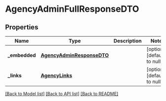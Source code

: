 # AgencyAdminFullResponseDTO
## Properties

Name | Type | Description | Notes
------------ | ------------- | ------------- | -------------
**\_embedded** | [**AgencyAdminResponseDTO**](AgencyAdminResponseDTO.md) |  | [optional] [default to null]
**\_links** | [**AgencyLinks**](AgencyLinks.md) |  | [optional] [default to null]

[[Back to Model list]](../README.md#documentation-for-models) [[Back to API list]](../README.md#documentation-for-api-endpoints) [[Back to README]](../README.md)

